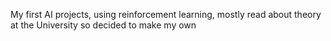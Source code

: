 My first AI projects, using reinforcement learning, mostly read about theory at the University so decided to make my own
